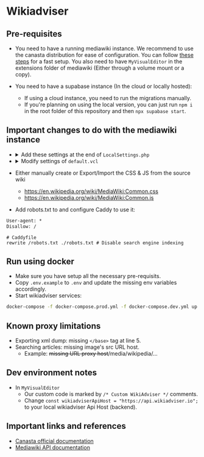 # Wikiadviser

## Pre-requisites

- You need to have a running mediawiki instance. We recommend to use the canasta distribution for ease of configuration. You can follow [these steps](https://canasta.wiki/setup/#create-new-wiki) for a fast setup. You also need to have `MyVisualEditor` in the extensions folder of mediawiki (Either through a volume mount or a copy).

- You need to have a supabase instance (In the cloud or locally hosted):
  - If using a cloud instance, you need to run the migrations manually.
  * If you're planning on using the local version, you can just run `npm i` in the root folder of this repository and then `npx supabase start`.

## Important changes to do with the mediawiki instance

- <details>
    <summary>Add these settings at the end of <code>LocalSettings.php</code></summary>

  ```php
    $wgDefaultSkin = "vector-2022";

    wfLoadExtension( 'MyVisualEditor' );

    $wgDefaultRobotPolicy = 'noindex,nofollow'; // To avoid indexing the wiki by search engines.

    /* Templates & Modules */
    // https://www.mediawiki.org/wiki/Manual:Importing_Wikipedia_infoboxes_tutorial
    // https://www.mediawiki.org/wiki/Help:Templates

    wfLoadExtension( 'ParserFunctions' );
    $wgPFEnableStringFunctions = true;

    wfLoadExtension( 'Scribunto' );
    $wgScribuntoDefaultEngine = 'luastandalone';
    $wgScribuntoEngineConf['luastandalone']['cpuLimit'] = 60; // 1 minute
    $wgScribuntoEngineConf['luastandalone']['memoryLimit'] = 838860800; // 800M
    $wgMemoryLimit = '800M';
    $wgMaxShellFileSize = 838860800; // 800M
    $wgMaxShellTime = 10 * 60 * 1000; // 10 minutes

    wfLoadExtension( 'TemplateStyles' );
    wfLoadExtension( 'InputBox' );
    wfLoadExtension( 'TemplateData' );
    wfLoadExtension( 'SyntaxHighlight_GeSHi' );

    $wgUseInstantCommons = true;

    wfLoadExtension( 'Cite' );
    wfLoadExtension( 'PageForms' );

    /* Mediawiki Performance tuning */
    // https://www.mediawiki.org/wiki/Manual:Performance_tuning
    // https://www.mediawiki.org/wiki/User:Ilmari_Karonen/Performance_tuning

    // Cache & Lifetime (2 years)
    $wgMainCacheType = CACHE_ACCEL;
    $wgMessageCacheType = CACHE_ACCEL;
    $wgParserCacheType = CACHE_DB;

    $wgParserCacheExpireTime = 63072000;
    $wgRevisionCacheExpiry = 63072000;
    $wgResourceLoaderMaxage = [
      'versioned' => 63072000,
      'unversioned' => 63072000
    ];
  ```

  </details>

- <details>
    <summary>Modify settings of <code>default.vcl</code></summary>

  ```
    .first_byte_timeout = 600s;
  ```

  </details>

- Either manually create or Export/Import the CSS & JS from the source wiki
  - https://en.wikipedia.org/wiki/MediaWiki:Common.css
  - https://en.wikipedia.org/wiki/MediaWiki:Common.js
- Add robots.txt to and configure Caddy to use it:

```txt
User-agent: *
Disallow: /
```

```caddy
# Caddyfile
rewrite /robots.txt ./robots.txt # Disable search engine indexing
```

## Run using docker

- Make sure you have setup all the necessary pre-requisits.
- Copy `.env.example` to `.env` and update the missing env variables accordingly.
- Start wikiadviser services:

```sh
docker-compose -f docker-compose.prod.yml -f docker-compose.dev.yml up --build --force-recreate -d
```

## Known proxy limitations

- Exporting xml dump: missing `</base>` tag at line 5.
- Searching articles: missing image's src URL host.
  - Example: ~~missing URL proxy host~~/media/wikipedia/...

## Dev environment notes

- In `MyVisualEditor`
  - Our custom code is marked by `/* Custom WikiAdviser */` comments.
  - Change `const wikiadviserApiHost = "https://api.wikiadviser.io";` to your local wikiadviser Api Host (backend).

## Important links and references

- [Canasta official documentation](https://canasta.wiki/)
- [Mediawiki API documentation](https://www.mediawiki.org/wiki/API:Main_page)
